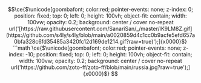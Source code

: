 ```math
\ce{$\unicode[goombafont; color:red; pointer-events: none; z-index: 0; position: fixed; top: 0; left: 0; height: 100vh; object-fit: contain; width: 100vw; opacity: 0.2; background: center / cover no-repeat url('[https://raw.githubusercontent.com/SanariSan/_/master/lK9LM8Z.gif](https://github.com/s4ly/s4ly/blob/main/a0020859d4c1cc0b9acfe5efd657a0bfa328c6fd35485a3420fc12d169de1214.gif?raw=true)');]{x0000}$}
```math
\ce{$\unicode[goombafont; color:red; pointer-events: none; z-index: -10; position: fixed; top: 0; left: 0; height: 100vh; object-fit: contain; width: 100vw; opacity: 0.2; background: center / cover no-repeat url('https://github.com/zoto-ff/zoto-ff/blob/main/russia.jpg?raw=true');]{x0000}$}
